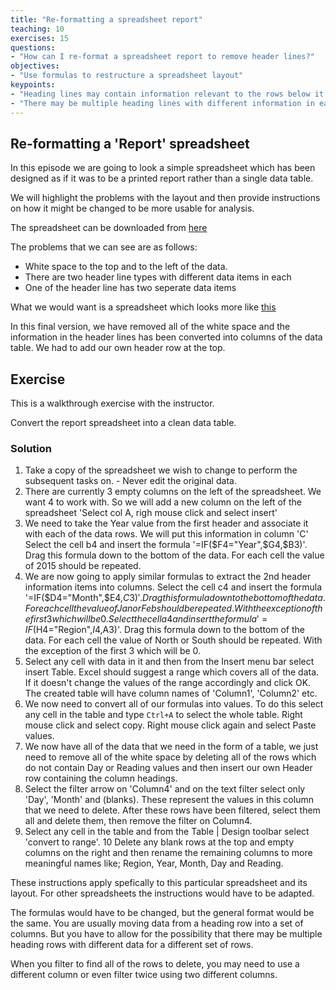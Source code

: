 ```yaml
---
title: "Re-formatting a spreadsheet report"
teaching: 10
exercises: 15
questions:
- "How can I re-format a spreadsheet report to remove header lines?"
objectives:
- "Use formulas to restructure a spreadsheet layout"
keypoints:
- "Heading lines may contain information relevant to the rows below it and needs to added to each of them"
- "There may be multiple heading lines with different information in each"
---
```



## Re-formatting a 'Report' spreadsheet

In this episode we are going to look a simple spreadsheet which has been designed as if it was to be a printed
report rather than a single data table.

We will highlight the problems with the layout and then provide instructions on how it might be changed to be 
more usable for analysis.

The spreadsheet can be downloaded from [here](../data/report_data_o.xlsx)

The problems that we can see are as follows:

* White space to the top and to the left of the data.
* There are two header line types with different data items in each
* One of the header line has two seperate data items

What we would want is a spreadsheet which looks more like [this](../data/report_data_c.xlsx)


In this final version, we have removed all of the white space and the information in the header lines 
has been converted into columns of the data table. We had to add our own header row at the top.



## Exercise 

This is a walkthrough exercise with the instructor.

Convert the report spreadsheet into a clean data table.

### Solution

1. Take a copy of the spreadsheet we wish to change to perform the subsequent tasks on. - Never edit the original data.
2. There are currently 3 empty columns on the left of the spreadsheet. We want 4 to work with.
   So we will add a new column on the left of the spreadsheet 
   'Select col A, righ mouse click and select insert' 
3. We need to take the Year value from the first header and associate it with each of the data rows. We will put this information in column 'C'
   Select the cell b4 and insert the formula '=IF($F4="Year",$G4,$B3)'. Drag this formula down to the bottom of the data. For each cell the value of 2015 should be repeated.
4. We are now going to apply similar formulas to extract the 2nd header information items into columns.
   Select the cell c4 and insert the formula '=IF($D4="Month",$E4,$C3)'.  Drag this formula down to the bottom of the data. For each cell the value of Jan or Feb should be repeated.
   With the exception of the first 3 which will be 0. 
   Select the cell a4 and insert the formula  '=IF($H4="Region",$I4,$A3)'. Drag this formula down to the bottom of the data. For each cell the value of North or South should be repeated.
   With the exception of the first 3 which will be 0. 
5. Select any cell with data in it and then from the Insert menu bar select insert Table. Excel should suggest a range which covers all of the data. If it doesn't change the values of the range accordingly and click OK.
   The created table will have column names of 'Column1', 'Column2' etc.
6. We now need to convert all of our formulas into values. To do this select any cell in the table and type `Ctrl+A` to select the whole table. 
   Right mouse click and select copy. Right mouse click again and select Paste values.
7. We now have all of the data that we need in the form of a table, we just need to remove all of the white space by deleting all of the rows which do not contain Day or Reading values and then insert our own Header row
   containing the column headings.
8. Select the filter arrow on 'Column4' and on the text filter select  only 'Day', 'Month' and (blanks). These represent the values in this column that we need
   to delete. After these rows have been filtered, select them all and delete them, then remove the filter on Column4.
9. Select any cell in the table and from the Table | Design toolbar select 'convert to range'.
10 Delete any blank rows at the top and empty columns on the right and then rename the remaining columns to more meaningful names like; Region, Year, Month, Day and Reading.



These instructions apply spefically to this particular spreadsheet and its layout. 
For other spreadsheets the instructions would have to be adapted. 

The formulas would have to be changed, but the general format would be the same. You are usually moving data from a heading row into a set of columns. But you have to allow for the possibility that there may be multiple heading rows with different data for a different set of rows.

When you filter to find all of the rows to delete, you may need to use a different column or 
even filter twice using two different columns.


